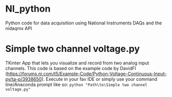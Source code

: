 # NI_python
Python code for data acquisition using National Instruments DAQs and the nidaqmx API

# Simple two channel voltage.py
TKinter App that lets you visualize and record from two analog input channels. This code is based on the example code by DavidFI (https://forums.ni.com/t5/Example-Code/Python-Voltage-Continuous-Input-py/ta-p/3938650).
Execute in your fav IDE or simply use your command line/Anaconda prompt like so:
```python "Path\to\Simple two channel voltage.py"```
